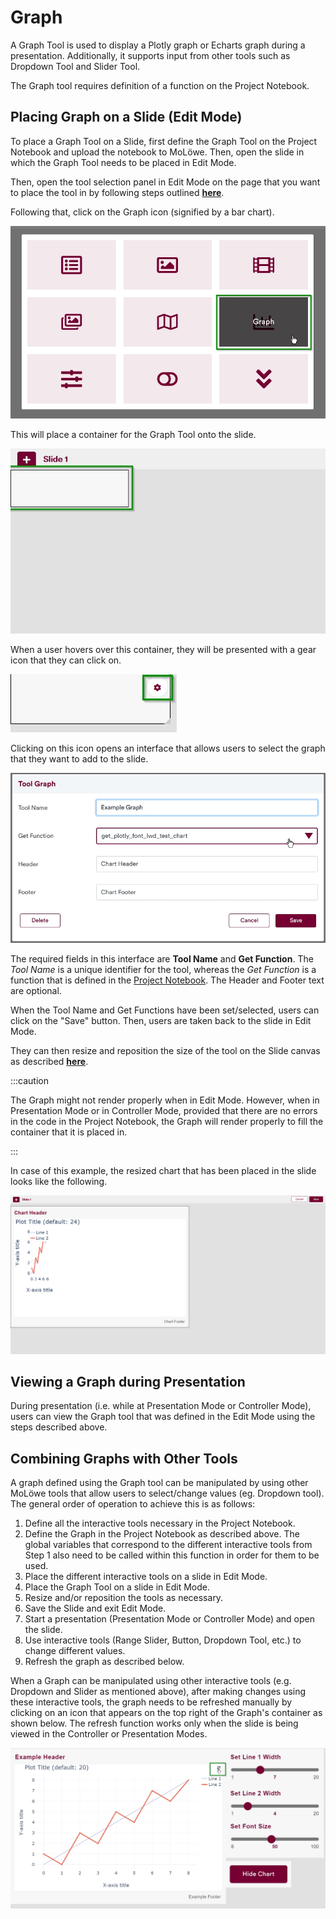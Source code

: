 # Graph

A Graph Tool is used to display a Plotly graph or Echarts graph during a presentation.
Additionally, it supports input from other tools such as Dropdown Tool and Slider Tool.

The Graph tool requires definition of a function on the Project Notebook.

## **Placing Graph on a Slide (Edit Mode)**

To place a Graph Tool on a Slide, first define the Graph Tool on the Project Notebook and upload the notebook to MoLöwe.
Then, open the slide in which the Graph Tool needs to be placed in Edit Mode.

Then, open the tool selection panel in Edit Mode on the page that you want to place the tool in by following steps
outlined [**here**](docs/edit-mode/05_slides.md#4-editing-slides-edit-mode).

Following that, click on the Graph icon (signified by a bar chart).

![](/img/doc/37_choose_graph_tool.jpg)

This will place a container for the Graph Tool onto the slide.

![](/img/doc/38_tool_field.jpg)

When a user hovers over this container, they will be presented with a gear icon that they can click on.

![](/img/doc/39_hover_tool_container.jpg)

Clicking on this icon opens an interface that allows users to select the graph that they want to add to the slide.

![](/img/doc/41_choose_graph.jpg)

The required fields in this interface are **Tool Name** and **Get Function**.
The *Tool Name* is a unique identifier for the tool, whereas the *Get Function* is a function that is defined in
the [Project Notebook](docs/05-working-with-notebooks/00_template_notebook.md). The Header and Footer text are optional.

When the Tool Name and Get Functions have been set/selected, users can click on the "Save" button.
Then, users are taken back to the slide in Edit Mode.

They can then resize and reposition the size of the tool on the Slide canvas as described [**here**](00_overview.md).

:::caution

The Graph might not render properly when in Edit Mode. However, when in Presentation Mode or in Controller Mode,
provided that there are no errors in the code in the Project Notebook, the Graph will render properly to fill the
container that it is placed in.

:::

In case of this example, the resized chart that has been placed in the slide looks like the following.

![](/img/doc/42_resized_chart.jpg)

## **Viewing a Graph during Presentation**

During presentation (i.e. while at Presentation Mode or Controller Mode), users can view the Graph tool that was defined in the Edit Mode using the steps described above.

## **Combining Graphs with Other Tools**

A graph defined using the Graph tool can be manipulated by using other MoLöwe tools that allow users to select/change values (eg. Dropdown tool). The general order of operation to achieve this is as follows:

1. Define all the interactive tools necessary in the Project Notebook.
2. Define the Graph in the Project Notebook as described above. The global variables that correspond to the different interactive tools from Step 1 also need to be called within this function in order for them to be used.
3. Place the different interactive tools on a slide in Edit Mode.
4. Place the Graph Tool on a slide in Edit Mode.
5. Resize and/or reposition the tools as necessary.
6. Save the Slide and exit Edit Mode.
7. Start a presentation (Presentation Mode or Controller Mode) and open the slide.
8. Use interactive tools (Range Slider, Button, Dropdown Tool, etc.) to change different values.
9. Refresh the graph as described below.

When a Graph can be manipulated using other interactive tools (e.g. Dropdown and Slider as mentioned above), after making changes using these interactive tools, the graph needs to be refreshed manually by clicking on an icon that appears on the top right of the Graph's container as shown below. The refresh function works only when the slide is being viewed in the Controller or Presentation Modes.

![](/img/doc/62_graph_1.jpg)
